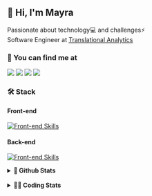## 👋 Hi, I'm Mayra

Passionate about technology💻 and challenges⚡  
Software Engineer at [Translational Analytics](https://www.trans-stat.com/)

### 💬 You can find me at

<a href="https://mayra.dev" target="_blank" rel="noopener"><img src="https://img.shields.io/badge/-mayra.dev-005FED?style=flat&logo=Google-chrome&logoColor=white"/></a>
<a href="https://linkedin.com/in/mayraamaral" target="_blank" rel="noopener"><img src="https://img.shields.io/badge/-/mayraamaral-0077B5?style=flat&logo=Linkedin&logoColor=white"/></a>
<a href="mailto:mayra@mayra.dev" target="_blank" rel="noopener"><img src="https://img.shields.io/badge/-mayra@mayra.dev-D14836?style=flat&logo=Gmail&logoColor=white"/></a>
<a href="" target="_blank" rel="noopener"><img src="https://img.shields.io/badge/-mayraamaral-7289DA?style=flat&logo=Discord&logoColor=white"/></a>

### 🛠️ Stack
#### Front-end

[![Front-end Skills](https://skillicons.dev/icons?i=react,next,angular,redux,styledcomponents,html,css,sass,js,ts,figma)](https://skillicons.dev)
#### Back-end

[![Front-end Skills](https://skillicons.dev/icons?i=java,spring,hibernate,aws,idea,postgres,mysql,git,linux,bash,nodejs,docker,kubernetes,jenkins)](https://skillicons.dev)


<details>
    <summary><strong>📌 Github Stats</strong></summary>
    <br />
    <div align="center">
        <table>
      <td><img height="160em" src="https://github-readme-stats.vercel.app/api?username=mayraamaral&show_icons=true&theme=algolia&hide_border=true&hide=stars&count_private=true" alt="Readme stats"></td>
      <td><img height="160em" src="https://github-readme-stats.vercel.app/api/top-langs/?username=mayraamaral&&layout=compact&&theme=algolia&hide_border=true&langs_count=6" alt="Language stats"></td>
       </table>
  </div> 
    

  <p align="center">
    <img src="https://github-readme-streak-stats.herokuapp.com?user=mayraamaral&theme=dark&hide_border=true&date_format=j%20M%5B%20Y%5D&locale=pt-br&background=050F2C&ring=0195DD&fire=23AA7D&currStreakLabel=23AA7D" alt="Streak stats">
  </p> 
</details>

<br />

<details>
  <summary><strong>👩‍💻 Coding Stats</strong></summary>
  <br />
  
  <!--START_SECTION:waka-->
![Code Time](http://img.shields.io/badge/Code%20Time-823%20hrs%2017%20mins-blue)

**🐱 My GitHub Data** 

> 📦 640.7 kB Used in GitHub's Storage 
 > 
> 🏆 516 Contributions in the Year 2025
 > 
> 🚫 Not Opted to Hire
 > 
> 📜 64 Public Repositories 
 > 
> 🔑 35 Private Repositories 
 > 
**I'm an Early 🐤** 

```text
🌞 Morning                19636 commits       ██████░░░░░░░░░░░░░░░░░░░   23.32 % 
🌆 Daytime                47410 commits       ██████████████░░░░░░░░░░░   56.32 % 
🌃 Evening                16853 commits       █████░░░░░░░░░░░░░░░░░░░░   20.02 % 
🌙 Night                  287 commits         ░░░░░░░░░░░░░░░░░░░░░░░░░   00.34 % 
```
📅 **I'm Most Productive on Monday** 

```text
Monday                   19046 commits       ██████░░░░░░░░░░░░░░░░░░░   22.62 % 
Tuesday                  13785 commits       ████░░░░░░░░░░░░░░░░░░░░░   16.37 % 
Wednesday                18621 commits       ██████░░░░░░░░░░░░░░░░░░░   22.12 % 
Thursday                 15229 commits       █████░░░░░░░░░░░░░░░░░░░░   18.09 % 
Friday                   16758 commits       █████░░░░░░░░░░░░░░░░░░░░   19.91 % 
Saturday                 307 commits         ░░░░░░░░░░░░░░░░░░░░░░░░░   00.36 % 
Sunday                   440 commits         ░░░░░░░░░░░░░░░░░░░░░░░░░   00.52 % 
```


📊 **This Week I Spent My Time On** 

```text
🕑︎ Time Zone: America/Sao_Paulo

💬 Programming Languages: 
TypeScript               6 hrs 8 mins        ████████████████░░░░░░░░░   65.92 % 
JavaScript               2 hrs 42 mins       ███████░░░░░░░░░░░░░░░░░░   28.97 % 
JSON                     11 mins             █░░░░░░░░░░░░░░░░░░░░░░░░   02.11 % 
Other                    9 mins              ░░░░░░░░░░░░░░░░░░░░░░░░░   01.61 % 
CSS                      7 mins              ░░░░░░░░░░░░░░░░░░░░░░░░░   01.39 % 

🔥 Editors: 
Cursor                   9 hrs 19 mins       █████████████████████████   100.00 % 

💻 Operating System: 
Linux                    9 hrs 19 mins       █████████████████████████   100.00 % 
```

**I Mostly Code in Java** 

```text
Java                     121 repos           ███████░░░░░░░░░░░░░░░░░░   28.34 % 
JavaScript               98 repos            ██████░░░░░░░░░░░░░░░░░░░   22.95 % 
TypeScript               80 repos            █████░░░░░░░░░░░░░░░░░░░░   18.74 % 
PHP                      3 repos             ░░░░░░░░░░░░░░░░░░░░░░░░░   00.70 % 
Python                   2 repos             ░░░░░░░░░░░░░░░░░░░░░░░░░   00.47 % 
```




 Last Updated on 16/05/2025 19:30:50 UTC
<!--END_SECTION:waka-->

</details>
